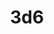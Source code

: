 ---
title: 3d6
crosslinks:
- dndnext
- DnD
- Pathfinder_RPG
- UnearthedArcana
- West_Marches
- respectthreads
- lfg
- FantasyStoryteller
- gametales
- characterdrawing
- CrittersLFG
- DnDGreentext
- loremasters
- TheDarkTower
---